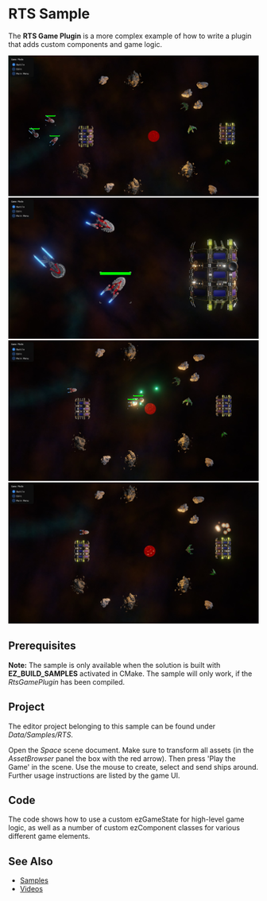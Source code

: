 # RTS Sample

The **RTS Game Plugin** is a more complex example of how to write a plugin that adds custom components and game logic.

![RTS1](media/rts1.jpg)
![RTS2](media/rts2.jpg)
![RTS3](media/rts3.jpg)
![RTS4](media/rts4.jpg)

## Prerequisites

**Note:** The sample is only available when the solution is built with **EZ_BUILD_SAMPLES** activated in CMake. The sample will only work, if the *RtsGamePlugin* has been compiled.

## Project

The editor project belonging to this sample can be found under *Data/Samples/RTS*.

Open the *Space* scene document. Make sure to transform all assets (in the *AssetBrowser* panel the box with the red arrow). Then press 'Play the Game' in the scene. Use the mouse to create, select and send ships around.
Further usage instructions are listed by the game UI.

## Code

The code shows how to use a custom ezGameState for high-level game logic, as well as a number of custom ezComponent classes for various different game elements.

## See Also

* [Samples](samples-overview.md)
* [Videos](../getting-started/videos.md)
